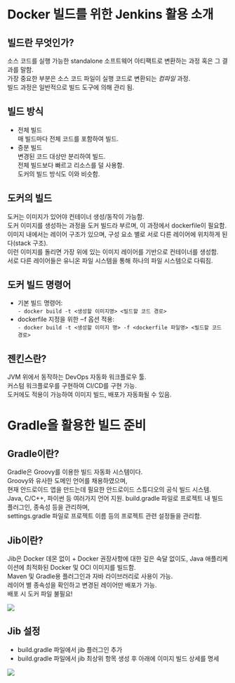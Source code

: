 # Docker 빌드를 위한 Jenkins 활용 소개

## 빌드란 무엇인가?

소스 코드를 실행 가능한 standalone 소프트웨어 아티팩트로 변환하는 과정 혹은 그 결과를 말함.  
가장 중요한 부분은 소스 코드 파일이 실행 코드로 변환되는 _컴파일_ 과정.  
빌드 과정은 일반적으로 빌드 도구에 의해 관리 됨.

## 빌드 방식

* 전체 빌드  
매 빌드마다 전체 코드를 포함하여 빌드.
* 증분 빌드  
변경된 코드 대상만 분리하여 빌드.  
전체 빌드보다 빠르고 리소스를 덜 사용함.  
도커의 빌드 방식도 이와 비슷함.  

## 도커의 빌드

도커는 이미지가 있어야 컨테이너 생성/동작이 가능함.  
도커 이미지를 생성하는 과정을 도커 빌드라 부르며, 이 과정에서 dockerfile이 필요함.  
이미지 내에서는 레이어 구조가 있으며, 구성 요소 별로 서로 다른 레이어에 위치하게 된다(stack 구조).  
이런 이미지를 돌리면 가장 위에 있는 이미지 레이어를 기반으로 컨테이너를 생성함.  
서로 다른 레이어들은 유니온 파일 시스템을 통해 하나의 파일 시스템으로 다뤄짐.  

## 도커 빌드 명령어

* 기본 빌드 명령어:  
`- docker build -t <생성할 이미지명> <빌드할 코드 경로>`
* dockerfile 지정을 위한 ‒f 옵션 적용:  
`- docker build -t <생성할 이미지 명> -f <dockerfile 파일명> <빌드할 코드 경로>`

## 젠킨스란?

JVM 위에서 동작하는 DevOps 자동화 워크플로우 툴.  
커스텀 워크플로우를 구현하여 CI/CD를 구현 가능.  
도커에도 적용이 가능하여 이미지 빌드, 배포가 자동화될 수 있음.  

# Gradle을 활용한 빌드 준비

## Gradle이란?

Gradle은 Groovy를 이용한 빌드 자동화 시스템이다.  
Groovy와 유사한 도메인 언어를 채용하였으며,  
현재 안드로이드 앱을 만드는데 필요한 안드로이드
스튜디오의 공식 빌드 시스템.  
Java, C/C++, 파이썬 등 여러가지
언어 지원.
build.gradle 파일로 프로젝트 내 빌드 플러그인, 종속성 등을 관리하며,  
settings.gradle 파일로 프로젝트 이름 등의 프로젝트 관련 설정들을 관리함.

## Jib이란?

Jib은 Docker 데몬 없이 + Docker 권장사항에 대한 깊은 숙달 없이도,
Java 애플리케이션에 최적화된 Docker 및 OCI 이미지를 빌드함.  
Maven 및 Gradle용 플러그인과 자바 라이브러리로 사용이 가능.  
레이어 별 종속성을 확인하고 변경된 레이어만 배포가 가능.  
배포 시 도커 파일 불필요!  

![](https://blog.kakaocdn.net/dn/btT5BC/btrapsMxbcl/iFwkWMk6dXhrTkbKVXXJG0/img.png)

## Jib 설정

* build.gradle 파일에서 jib 플러그인 추가
* build.gradle 파일에서 jib 최상위 항목 생성 후 아래에 이미지 빌드 상세를 명세

![](https://i.stack.imgur.com/pF6CQ.png)